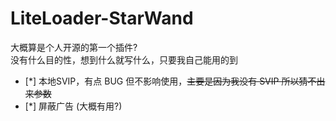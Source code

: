 # LiteLoader-StarWand

大概算是个人开源的第一个插件?  
没有什么目的性，想到什么就写什么，只要我自己能用的到

- [*] 本地SVIP，有点 BUG 但不影响使用，~~主要是因为我没有 SVIP 所以猜不出来参数~~
- [*] 屏蔽广告 (大概有用?)
